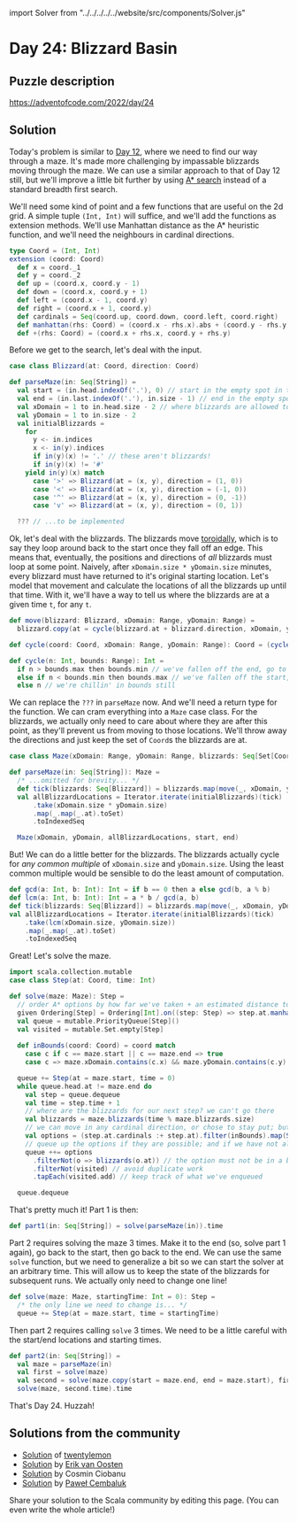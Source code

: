 import Solver from "../../../../../website/src/components/Solver.js"

# Day 24: Blizzard Basin

## Puzzle description

https://adventofcode.com/2022/day/24

## Solution
Today's problem is similar to [Day 12](https://scalacenter.github.io/scala-advent-of-code/2022/puzzles/day12), where we need to find our way through a maze. It's made more challenging by impassable blizzards moving through the maze. We can use a similar approach to that of Day 12 still, but we'll improve a little bit further by using [A* search](https://en.wikipedia.org/wiki/A*_search_algorithm) instead of a standard breadth first search.

We'll need some kind of point and a few functions that are useful on the 2d grid. A simple tuple `(Int, Int)` will suffice, and we'll add the functions as extension methods. We'll use Manhattan distance as the A* heuristic function, and we'll need the neighbours in cardinal directions.
```scala
type Coord = (Int, Int)
extension (coord: Coord)
  def x = coord._1
  def y = coord._2
  def up = (coord.x, coord.y - 1)
  def down = (coord.x, coord.y + 1)
  def left = (coord.x - 1, coord.y)
  def right = (coord.x + 1, coord.y)
  def cardinals = Seq(coord.up, coord.down, coord.left, coord.right)
  def manhattan(rhs: Coord) = (coord.x - rhs.x).abs + (coord.y - rhs.y).abs
  def +(rhs: Coord) = (coord.x + rhs.x, coord.y + rhs.y)
```

Before we get to the search, let's deal with the input.
```scala
case class Blizzard(at: Coord, direction: Coord)

def parseMaze(in: Seq[String]) =
  val start = (in.head.indexOf('.'), 0) // start in the empty spot in the top row
  val end = (in.last.indexOf('.'), in.size - 1) // end in the empty spot in the bottom row
  val xDomain = 1 to in.head.size - 2 // where blizzards are allowed to go
  val yDomain = 1 to in.size - 2
  val initialBlizzards =
    for
      y <- in.indices
      x <- in(y).indices
      if in(y)(x) != '.' // these aren't blizzards!
      if in(y)(x) != '#'
    yield in(y)(x) match
      case '>' => Blizzard(at = (x, y), direction = (1, 0))
      case '<' => Blizzard(at = (x, y), direction = (-1, 0))
      case '^' => Blizzard(at = (x, y), direction = (0, -1))
      case 'v' => Blizzard(at = (x, y), direction = (0, 1))

  ??? // ...to be implemented
```

Ok, let's deal with the blizzards. The blizzards move [toroidally](https://en.wikipedia.org/wiki/Toroid), which is to say they loop around back to the start once they fall off an edge. This means that, eventually, the positions and directions of _all_ blizzards must loop at some point. Naively, after `xDomain.size * yDomain.size` minutes, every blizzard must have returned to it's original starting location. Let's model that movement and calculate the locations of all the blizzards up until that time. With it, we'll have a way to tell us where the blizzards are at a given time `t`, for any `t`.

```scala
def move(blizzard: Blizzard, xDomain: Range, yDomain: Range) =
  blizzard.copy(at = cycle(blizzard.at + blizzard.direction, xDomain, yDomain))

def cycle(coord: Coord, xDomain: Range, yDomain: Range): Coord = (cycle(coord.x, xDomain), cycle(coord.y, yDomain))

def cycle(n: Int, bounds: Range): Int =
  if n > bounds.max then bounds.min // we've fallen off the end, go to start
  else if n < bounds.min then bounds.max // we've fallen off the start, go to the end
  else n // we're chillin' in bounds still
```

We can replace the `???` in `parseMaze` now. And we'll need a return type for the function. We can cram everything into a `Maze` case class. For the blizzards, we actually only need to care about where they are after this point, as they'll prevent us from moving to those locations. We'll throw away the directions and just keep the set of `Coord`s the blizzards are at.
```scala
case class Maze(xDomain: Range, yDomain: Range, blizzards: Seq[Set[Coord]], start: Coord, end: Coord)

def parseMaze(in: Seq[String]): Maze =
  /* ...omitted for brevity... */
  def tick(blizzards: Seq[Blizzard]) = blizzards.map(move(_, xDomain, yDomain))
  val allBlizzardLocations = Iterator.iterate(initialBlizzards)(tick)
      .take(xDomain.size * yDomain.size)
      .map(_.map(_.at).toSet)
      .toIndexedSeq

  Maze(xDomain, yDomain, allBlizzardLocations, start, end)
```

But! We can do a little better for the blizzards. The blizzards actually cycle for _any common multiple_ of `xDomain.size` and `yDomain.size`. Using the least common multiple would be sensible to do the least amount of computation.

```scala
def gcd(a: Int, b: Int): Int = if b == 0 then a else gcd(b, a % b)
def lcm(a: Int, b: Int): Int = a * b / gcd(a, b)
def tick(blizzards: Seq[Blizzard]) = blizzards.map(move(_, xDomain, yDomain))
val allBlizzardLocations = Iterator.iterate(initialBlizzards)(tick)
    .take(lcm(xDomain.size, yDomain.size))
    .map(_.map(_.at).toSet)
    .toIndexedSeq
```

Great! Let's solve the maze.

```scala
import scala.collection.mutable
case class Step(at: Coord, time: Int)

def solve(maze: Maze): Step =
  // order A* options by how far we've taken + an estimated distance to the end
  given Ordering[Step] = Ordering[Int].on((step: Step) => step.at.manhattan(maze.end) + step.time).reverse
  val queue = mutable.PriorityQueue[Step]()
  val visited = mutable.Set.empty[Step]
  
  def inBounds(coord: Coord) = coord match
    case c if c == maze.start || c == maze.end => true
    case c => maze.xDomain.contains(c.x) && maze.yDomain.contains(c.y)

  queue += Step(at = maze.start, time = 0)
  while queue.head.at != maze.end do
    val step = queue.dequeue
    val time = step.time + 1
    // where are the blizzards for our next step? we can't go there
    val blizzards = maze.blizzards(time % maze.blizzards.size)
    // we can move in any cardinal direction, or chose to stay put; but it needs to be in the maze
    val options = (step.at.cardinals :+ step.at).filter(inBounds).map(Step(_, time))
    // queue up the options if they are possible; and if we have not already queued them
    queue ++= options
      .filterNot(o => blizzards(o.at)) // the option must not be in a blizzard
      .filterNot(visited) // avoid duplicate work
      .tapEach(visited.add) // keep track of what we've enqueued

  queue.dequeue
```

That's pretty much it! Part 1 is then:

```scala
def part1(in: Seq[String]) = solve(parseMaze(in)).time
```

Part 2 requires solving the maze 3 times. Make it to the end (so, solve part 1 again), go back to the start, then go back to the end. We can use the same `solve` function, but we need to generalize a bit so we can start the solver at an arbitrary time. This will allow us to keep the state of the blizzards for subsequent runs. We actually only need to change one line!

```scala
def solve(maze: Maze, startingTime: Int = 0): Step =
  /* the only line we need to change is... */
  queue += Step(at = maze.start, time = startingTime)
```

Then part 2 requires calling `solve` 3 times. We need to be a little careful with the start/end locations and starting times.

```scala
def part2(in: Seq[String]) =
  val maze = parseMaze(in)
  val first = solve(maze)
  val second = solve(maze.copy(start = maze.end, end = maze.start), first.time)
  solve(maze, second.time).time
```

That's Day 24. Huzzah!

## Solutions from the community
- [Solution](https://github.com/twentylemon/advent-of-code/blob/main/src/test/scala/org/lemon/advent/year2022/Day24Test.scala) of [twentylemon](https://github.com/twentylemon)
- [Solution](https://github.com/erikvanoosten/advent-of-code/blob/main/src/main/scala/nl/grons/advent/y2022/Day24.scala) by [Erik van Oosten](https://github.com/erikvanoosten)
- [Solution](https://github.com/cosminci/advent-of-code/blob/master/src/main/scala/com/github/cosminci/aoc/_2022/Day24.scala) by Cosmin Ciobanu
- [Solution](https://github.com/AvaPL/Advent-of-Code-2022/tree/main/src/main/scala/day24) by [Paweł Cembaluk](https://github.com/AvaPL)

Share your solution to the Scala community by editing this page. (You can even write the whole article!)
